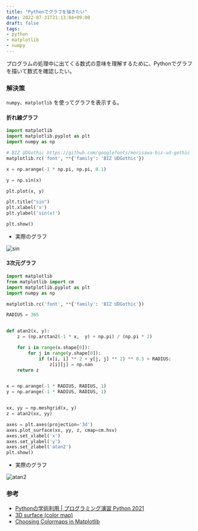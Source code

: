 ```yaml
---
title: "Pythonでグラフを描きたい"
date: 2022-07-31T21:13:04+09:00
draft: false
tags:
- python
- matplotlib
- numpy
---
```

プログラムの処理中に出てくる数式の意味を理解するために、Pythonでグラフを描いて数式を確認したい。

<!--more-->

### 解決策

`numpy`、`matplotlib` を使ってグラフを表示する。

#### 折れ線グラフ

~~~python
import matplotlib
import matplotlib.pyplot as plt
import numpy as np

# BIZ UDGothic https://github.com/googlefonts/morisawa-biz-ud-gothic
matplotlib.rc('font', **{'family': 'BIZ UDGothic'})

x = np.arange(-1 * np.pi, np.pi, 0.1)

y = np.sin(x)

plt.plot(x, y)

plt.title("sin")
plt.xlabel('x')
plt.ylabel('sin(x)')

plt.show()
~~~

- 実際のグラフ

![sin](/images/til/15-sin.png)

#### 3次元グラフ

~~~python
import matplotlib
from matplotlib import cm
import matplotlib.pyplot as plt
import numpy as np

matplotlib.rc('font', **{'family': 'BIZ UDGothic'})

RADIUS = 365


def atan2(x, y):
    z = (np.arctan2(-1 * x,  y) + np.pi) / (np.pi * 2)

    for i in range(x.shape[0]):
        for j in range(y.shape[0]):
            if (x[i, i] ** 2 + y[j, j] ** 2) ** 0.5 > RADIUS:
                z[i][j] = np.nan
    return z


x = np.arange(-1 * RADIUS, RADIUS, 1)
y = np.arange(-1 * RADIUS, RADIUS, 1)


xx, yy = np.meshgrid(x, y)
z = atan2(xx, yy)

axes = plt.axes(projection='3d')
axes.plot_surface(xx, yy, z, cmap=cm.hsv)
axes.set_xlabel('x')
axes.set_ylabel('y')
axes.set_zlabel('atan2')
plt.show()
~~~

- 実際のグラフ

![atan2](/images/til/15-atan2.png)

### 参考

- [Pythonの学術利用 | プログラミング演習 Python 2021](https://repository.kulib.kyoto-u.ac.jp/dspace/bitstream/2433/265459/1/Version2021_10_08_01.pdf#page=208)
- [3D surface (color map)](https://matplotlib.org/2.0.2/mpl_examples/mplot3d/surface3d_demo.py)
- [Choosing Colormaps in Matplotlib](https://matplotlib.org/stable/tutorials/colors/colormaps.html)